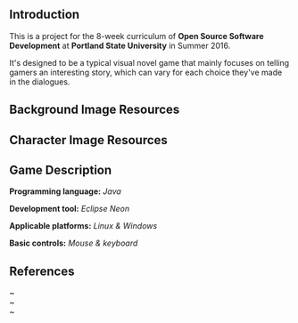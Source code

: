 ## Introduction

This is a project for the 8-week curriculum of **Open Source Software Development** at **Portland State University** in Summer 2016.

It's designed to be a typical visual novel game that mainly focuses on telling gamers an interesting story, which can vary for each choice they've made in the dialogues.

## Background Image Resources

## Character Image Resources

## Game Description
**Programming language:** *Java*


**Development tool:** *Eclipse Neon*


**Applicable platforms:** *Linux & Windows*


**Basic controls:** *Mouse & keyboard*


## References
~                                                                                                    
~                                                                                                    
~                               
